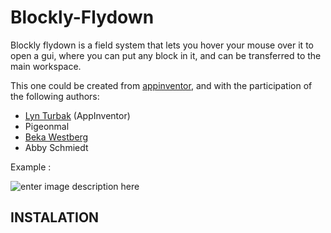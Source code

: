 
# Blockly-Flydown
Blockly flydown is a field system that lets you hover your mouse over it to open a gui, where you can put any block in it, and can be transferred to the main workspace.

This one could be created from [appinventor](https://github.com/mit-cml/appinventor-sources), and with the participation of the following authors:
- [Lyn Turbak](fturbak@wellesley.edu) (AppInventor)
- Pigeonmal
- [Beka Westberg](http://bekawestberg.me/)
- Abby Schmiedt

Example :

![enter image description here](https://media.discordapp.net/attachments/533339036777971723/879752511345537125/blockly.PNG)

 
## INSTALATION


